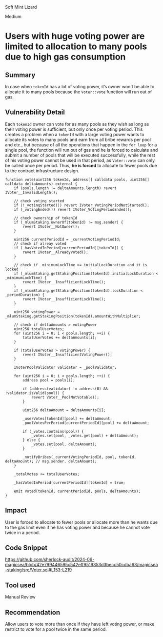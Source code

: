 Soft Mint Lizard

Medium

# Users with huge voting power are limited to allocation to many pools due to high gas consumption

## Summary

In case when `tokenId` has a lot of voting power, it’s owner won't be able to allocate it to many pools because the `Voter::vote` function will run out of gas.

## Vulnerability Detail

Each `tokenId` owner can vote for as many pools as they wish as long as their voting power is sufficient, but only once per voting period. This creates a problem when a `tokenId` with a large voting power wants to allocate its votes to many pools and earn from all bribe rewards per pool and etc., but because of all the operations that happen in the `for loop` for a single pool, the function will run out of gas and he is forced to calculate and submit a number of pools that will be executed successfully, while the rest of his voting power cannot be used in that period, as `Voter::vote` can only be called once per period. Thus, **he is forced** to allocate to fewer pools due to the contract infrastructure design.

```solidity
function vote(uint256 tokenId, address[] calldata pools, uint256[] calldata deltaAmounts) external {
    if (pools.length != deltaAmounts.length) revert IVoter__InvalidLength();

    // check voting started
    if (!_votingStarted()) revert IVoter_VotingPeriodNotStarted();
    if (_votingEnded()) revert IVoter_VotingPeriodEnded();

    // check ownership of tokenId
    if (_mlumStaking.ownerOf(tokenId) != msg.sender) {
        revert IVoter__NotOwner();
    }

    uint256 currentPeriodId = _currentVotingPeriodId;
    // check if alreay voted
    if (_hasVotedInPeriod[currentPeriodId][tokenId]) {
        revert IVoter__AlreadyVoted();
    }

    // check if _minimumLockTime >= initialLockDuration and it is locked
    if (_mlumStaking.getStakingPosition(tokenId).initialLockDuration < _minimumLockTime) {
        revert IVoter__InsufficientLockTime();
    }
    if (_mlumStaking.getStakingPosition(tokenId).lockDuration < _periodDuration) {
        revert IVoter__InsufficientLockTime();
    }

    uint256 votingPower = _mlumStaking.getStakingPosition(tokenId).amountWithMultiplier;

    // check if deltaAmounts > votingPower
    uint256 totalUserVotes;
    for (uint256 i = 0; i < pools.length; ++i) {
        totalUserVotes += deltaAmounts[i];
    }

    if (totalUserVotes > votingPower) {
        revert IVoter__InsufficientVotingPower();
    }

    IVoterPoolValidator validator = _poolValidator;

    for (uint256 i = 0; i < pools.length; ++i) {
        address pool = pools[i];

        if (address(validator) != address(0) && !validator.isValid(pool)) {
            revert Voter__PoolNotVotable();
        }

        uint256 deltaAmount = deltaAmounts[i];

        _userVotes[tokenId][pool] += deltaAmount;
        _poolVotesPerPeriod[currentPeriodId][pool] += deltaAmount;

        if (_votes.contains(pool)) {
            _votes.set(pool, _votes.get(pool) + deltaAmount);
        } else {
            _votes.set(pool, deltaAmount);
        }

        _notifyBribes(_currentVotingPeriodId, pool, tokenId, deltaAmount); // msg.sender, deltaAmount);
    }

    _totalVotes += totalUserVotes;

    _hasVotedInPeriod[currentPeriodId][tokenId] = true;

    emit Voted(tokenId, currentPeriodId, pools, deltaAmounts);
}
```

## Impact

User is forced to allocate to fewer pools or allocate more than he wants due to the gas limit even if he has voting power and because he cannot vote twice in a period.

## Code Snippet

https://github.com/sherlock-audit/2024-06-magicsea/blob/42e799446595c542eff9519353d3becc50cdba63/magicsea-staking/src/Voter.sol#L153-L219

## Tool used

Manual Review

## Recommendation

Allow users to vote more than once if they have left voting power, or make restrict to vote for a pool twice in the same period.